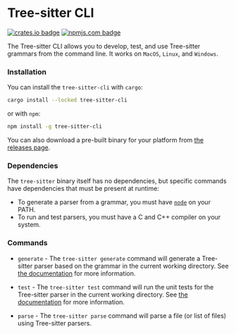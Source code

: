 # Tree-sitter CLI

[![crates.io badge]][crates.io] [![npmjs.com badge]][npmjs.com]

[crates.io]: https://crates.io/crates/tree-sitter-cli
[crates.io badge]: https://img.shields.io/crates/v/tree-sitter-cli.svg?color=%23B48723
[npmjs.com]: https://www.npmjs.org/package/tree-sitter-cli
[npmjs.com badge]: https://img.shields.io/npm/v/tree-sitter-cli.svg?color=%23BF4A4A

The Tree-sitter CLI allows you to develop, test, and use Tree-sitter grammars from the command line. It works on `MacOS`, `Linux`, and `Windows`.

### Installation

You can install the `tree-sitter-cli` with `cargo`:

```sh
cargo install --locked tree-sitter-cli
```

or with `npm`:

```sh
npm install -g tree-sitter-cli
```

You can also download a pre-built binary for your platform from [the releases page].

### Dependencies

The `tree-sitter` binary itself has no dependencies, but specific commands have dependencies that must be present at runtime:

* To generate a parser from a grammar, you must have [`node`](https://nodejs.org) on your PATH.
* To run and test parsers, you must have a C and C++ compiler on your system.

### Commands

* `generate` - The `tree-sitter generate` command will generate a Tree-sitter parser based on the grammar in the current working directory. See [the documentation] for more information.

* `test` - The `tree-sitter test` command will run the unit tests for the Tree-sitter parser in the current working directory. See [the documentation] for more information.

* `parse` - The `tree-sitter parse` command will parse a file (or list of files) using Tree-sitter parsers.

[the documentation]: https://tree-sitter.github.io/tree-sitter/creating-parsers
[the releases page]: https://github.com/tree-sitter/tree-sitter/releases/latest
